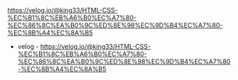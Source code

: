 https://velog.io/@king33/HTML-CSS-%EC%B1%8C%EB%A6%B0%EC%A7%80-%EC%86%8C%EA%B0%9C%ED%8E%98%EC%9D%B4%EC%A7%80-%EC%8B%A4%EC%8A%B5

* velog - https://velog.io/@king33/HTML-CSS-%EC%B1%8C%EB%A6%B0%EC%A7%80-%EC%86%8C%EA%B0%9C%ED%8E%98%EC%9D%B4%EC%A7%80-%EC%8B%A4%EC%8A%B5
